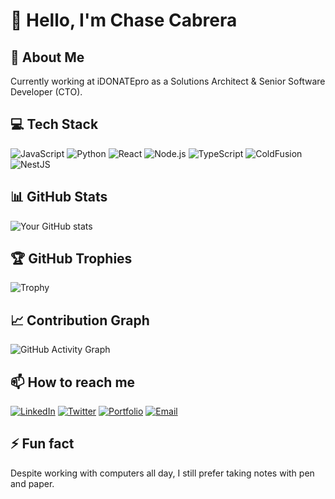 # 👋 Hello, I'm Chase Cabrera

## 🚀 About Me
Currently working at iDONATEpro as a Solutions Architect & Senior Software Developer (CTO).

## 💻 Tech Stack
![JavaScript](https://img.shields.io/badge/-JavaScript-F7DF1E?style=flat-square&logo=javascript&logoColor=black)
![Python](https://img.shields.io/badge/-Python-3776AB?style=flat-square&logo=python&logoColor=white)
![React](https://img.shields.io/badge/-React-61DAFB?style=flat-square&logo=react&logoColor=black)
![Node.js](https://img.shields.io/badge/-Node.js-339933?style=flat-square&logo=node.js&logoColor=white)
![TypeScript](https://img.shields.io/badge/-TypeScript-3178C6?style=flat-square&logo=typescript&logoColor=white)
![ColdFusion](https://img.shields.io/badge/-ColdFusion-0066B3?style=flat-square&logo=adobe&logoColor=white)
![NestJS](https://img.shields.io/badge/-NestJS-E0234E?style=flat-square&logo=nestjs&logoColor=white)
<!-- Add more technologies you work with -->


## 📊 GitHub Stats
![Your GitHub stats](https://github-readme-stats.vercel.app/api?username=chase-cabrera&show_icons=true&theme=radical)

## 🏆 GitHub Trophies
![Trophy](https://github-profile-trophy.vercel.app/?username=chase-cabrera&theme=onedark&column=7)

## 📈 Contribution Graph
![GitHub Activity Graph](https://activity-graph.herokuapp.com/graph?username=chase-cabrera&theme=github)

## 📫 How to reach me
[![LinkedIn](https://img.shields.io/badge/-LinkedIn-0077B5?style=flat-square&logo=linkedin&logoColor=white)](https://linkedin.com/in/chasecabrera)
[![Twitter](https://img.shields.io/badge/-Twitter-1DA1F2?style=flat-square&logo=twitter&logoColor=white)](https://x.com/chaselcabrera)
[![Portfolio](https://img.shields.io/badge/-Portfolio-000000?style=flat-square&logo=react&logoColor=white)](https://chasecabrera.com)
[![Email](https://img.shields.io/badge/-Email-D14836?style=flat-square&logo=gmail&logoColor=white)](mailto:mel@chasecabrera.com)

## ⚡ Fun fact
Despite working with computers all day, I still prefer taking notes with pen and paper.
